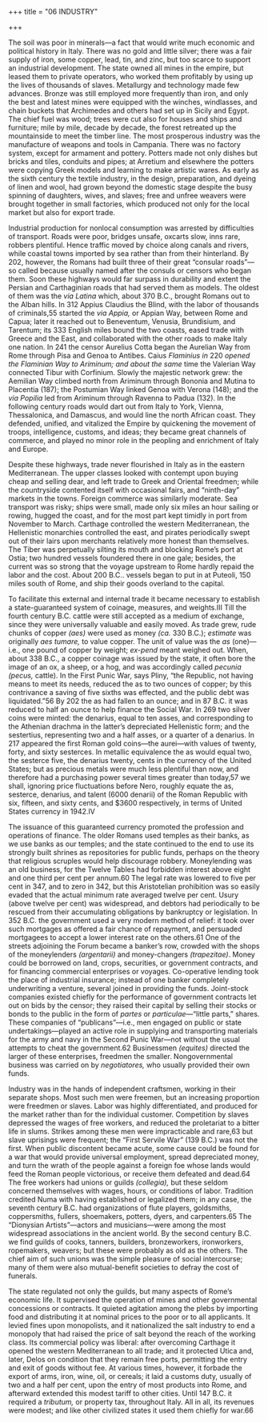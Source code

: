 +++
title = "06 INDUSTRY"

+++

The soil was poor in minerals—a fact that would write much economic and political history in Italy. There was no gold and little silver; there was a fair supply of iron, some copper, lead, tin, and zinc, but too scarce to support an industrial development. The state owned all mines in the empire, but leased them to private operators, who worked them profitably by using up the lives of thousands of slaves. Metallurgy and technology made few advances. Bronze was still employed more frequently than iron, and only the best and latest mines were equipped with the winches, windlasses, and chain buckets that Archimedes and others had set up in Sicily and Egypt. The chief fuel was wood; trees were cut also for houses and ships and furniture; mile by mile, decade by decade, the forest retreated up the mountainside to meet the timber line. The most prosperous industry was the manufacture of weapons and tools in Campania. There was no factory system, except for armament and pottery. Potters made not only dishes but bricks and tiles, conduits and pipes; at Arretium and elsewhere the potters were copying Greek models and learning to make artistic wares. As early as the sixth century the textile industry, in the design, preparation, and dyeing of linen and wool, had grown beyond the domestic stage despite the busy spinning of daughters, wives, and slaves; free and unfree weavers were brought together in small factories, which produced not only for the local market but also for export trade.

Industrial production for nonlocal consumption was arrested by difficulties of transport. Roads were poor, bridges unsafe, oxcarts slow, inns rare, robbers plentiful. Hence traffic moved by choice along canals and rivers, while coastal towns imported by sea rather than from their hinterland. By 202, however, the Romans had built three of their great “consular roads”—so called because usually named after the consuls or censors who began them. Soon these highways would far surpass in durability and extent the Persian and Carthaginian roads that had served them as models. The oldest of them was the *via Latina* which, about 370 B.C., brought Romans out to the Alban hills. In 312 Appius Claudius the Blind, with the labor of thousands of criminals,55 started the *via Appia,* or Appian Way, between Rome and Capua; later it reached out to Beneventum, Venusia, Brundisium, and Tarentum; its 333 English miles bound the two coasts, eased trade with Greece and the East, and collaborated with the other roads to make Italy one nation. In 241 the censor Aurelius Cotta began the Aurelian Way from Rome through Pisa and Genoa to Antibes. Caius *Flaminius in* 220 *opened the Flaminian Way to Ariminum; and about the same* time the Valerian Way connected Tibur with Corfinium. Slowly the majestic network grew: the Aemilian Way climbed north from Ariminum through Bononia and Mutina to Placentia \(187\); the Postumian Way linked Genoa with Verona \(148\); and the *via Popilia* led from Ariminum through Ravenna to Padua \(132\). In the following century roads would dart out from Italy to York, Vienna, Thessalonica, and Damascus, and would line the north African coast. They defended, unified, and vitalized the Empire by quickening the movement of troops, intelligence, customs, and ideas; they became great channels of commerce, and played no minor role in the peopling and enrichment of Italy and Europe.

Despite these highways, trade never flourished in Italy as in the eastern Mediterranean. The upper classes looked with contempt upon buying cheap and selling dear, and left trade to Greek and Oriental freedmen; while the countryside contented itself with occasional fairs, and “ninth-day” markets in the towns. Foreign commerce was similarly moderate. Sea transport was risky; ships were small, made only six miles an hour sailing or rowing, hugged the coast, and for the most part kept timidly in port from November to March. Carthage controlled the western Mediterranean, the Hellenistic monarchies controlled the east, and pirates periodically swept out of their lairs upon merchants relatively more honest than themselves. The Tiber was perpetually silting its mouth and blocking Rome’s port at Ostia; two hundred vessels foundered there in one gale; besides, the current was so strong that the voyage upstream to Rome hardly repaid the labor and the cost. About 200 B.C.. vessels began to put in at Puteoli, 150 miles south of Rome, and ship their goods overland to the capital.

To facilitate this external and internal trade it became necessary to establish a state-guaranteed system of coinage, measures, and weights.III Till the fourth century B.C. cattle were still accepted as a medium of exchange, since they were universally valuable and easily moved. As trade grew, rude chunks of copper *\(aes\)* were used as money *\(ca.* 330 B.C.\); *estimate* was originally *aes tumare,* to value copper. The unit of value was the *as* \(one\)—i.e., one pound of copper by weight; *ex-pend* meant weighed out. When, about 338 B.C., a copper coinage was issued by the state, it often bore the image of an ox, a sheep, or a hog, and was accordingly called *pecunia \(pecus,* cattle\). In the First Punic War, says Pliny, “the Republic, not having means to meet its needs, reduced the as to two ounces of copper; by this contrivance a saving of five sixths was effected, and the public debt was liquidated.”56 By 202 the as had fallen to an ounce; and in 87 B.C. it was reduced to half an ounce to help finance the Social War. In 269 two silver coins were minted: the denarius, equal to ten asses, and corresponding to the Athenian drachma in the latter’s depreciated Hellenistic form; and the sestertius, representing two and a half asses, or a quarter of a denarius. In 217 appeared the first Roman gold coins—the aurei—with values of twenty, forty, and sixty sesterces. In metallic equivalence the as would equal two, the sesterce five, the denarius twenty, cents in the currency of the United States; but as precious metals were much less plentiful than now, and therefore had a purchasing power several times greater than today,57 we shall, ignoring price fluctuations before Nero, roughly equate the as, sesterce, denarius, and talent \(6000 denarii\) of the Roman Republic with six, fifteen, and sixty cents, and $3600 respectively, in terms of United States currency in 1942.IV

The issuance of this guaranteed currency promoted the profession and operations of finance. The older Romans used temples as their banks, as we use banks as our temples; and the state continued to the end to use its strongly built shrines as repositories for public funds, perhaps on the theory that religious scruples would help discourage robbery. Moneylending was an old business, for the Twelve Tables had forbidden interest above eight and one third per cent per annum.60 The legal rate was lowered to five per cent in 347, and to zero in 342, but this Aristotelian prohibition was so easily evaded that the actual minimum rate averaged twelve per cent. Usury \(above twelve per cent\) was widespread, and debtors had periodically to be rescued from their accumulating obligations by bankruptcy or legislation. In 352 B.C. the government used a very modern method of relief: it took over such mortgages as offered a fair chance of repayment, and persuaded mortgagees to accept a lower interest rate on the others.61 One of the streets adjoining the Forum became a banker’s row, crowded with the shops of the moneylenders *\(argentarii\)* and money-changers *\(trapezitae\)*. Money could be borrowed on land, crops, securities, or government contracts, and for financing commercial enterprises or voyages. Co-operative lending took the place of industrial insurance; instead of one banker completely underwriting a venture, several joined in providing the funds. Joint-stock companies existed chiefly for the performance of government contracts let out on bids by the censor; they raised their capital by selling their stocks or bonds to the public in the form of *partes* or *particulae*—“little parts,” shares. These companies of “publicans”—i.e., men engaged on public or state undertakings—played an active role in supplying and transporting materials for the army and navy in the Second Punic War—not without the usual attempts to cheat the government.62 Businessmen *\(equites\)* directed the larger of these enterprises, freedmen the smaller. Nongovernmental business was carried on by *negotiatores,* who usually provided their own funds.

Industry was in the hands of independent craftsmen, working in their separate shops. Most such men were freemen, but an increasing proportion were freedmen or slaves. Labor was highly differentiated, and produced for the market rather than for the individual customer. Competition by slaves depressed the wages of free workers, and reduced the proletariat to a bitter life in slums. Strikes among these men were impracticable and rare,63 but slave uprisings were frequent; the “First Servile War” \(139 B.C.\) was not the first. When public discontent became acute, some cause could be found for a war that would provide universal employment, spread depreciated money, and turn the wrath of the people against a foreign foe whose lands would feed the Roman people victorious, or receive them defeated and dead.64 The free workers had unions or guilds *\(collegia\),* but these seldom concerned themselves with wages, hours, or conditions of labor. Tradition credited Numa with having established or legalized them; in any case, the seventh century B.C. had organizations of flute players, goldsmiths, coppersmiths, fullers, shoemakers, potters, dyers, and carpenters.65 The “Dionysian Artists”—actors and musicians—were among the most widespread associations in the ancient world. By the second century B.C. we find guilds of cooks, tanners, builders, bronzeworkers, ironworkers, ropemakers, weavers; but these were probably as old as the others. The chief aim of such unions was the simple pleasure of social intercourse; many of them were also mutual-benefit societies to defray the cost of funerals.

The state regulated not only the guilds, but many aspects of Rome’s economic life. It supervised the operation of mines and other governmental concessions or contracts. It quieted agitation among the plebs by importing food and distributing it at nominal prices to the poor or to all applicants. It levied fines upon monopolists, and it nationalized the salt industry to end a monopoly that had raised the price of salt beyond the reach of the working class. Its commercial policy was liberal: after overcoming Carthage it opened the western Mediterranean to all trade; and it protected Utica and, later, Delos on condition that they remain free ports, permitting the entry and exit of goods without fee. At various times, however, it forbade the export of arms, iron, wine, oil, or cereals; it laid a customs duty, usually of two and a half per cent, upon the entry of most products into Rome, and afterward extended this modest tariff to other cities. Until 147 B.C. it required a *tributum,* or property tax, throughout Italy. All in all, its revenues were modest; and like other civilized states it used them chiefly for war.66


